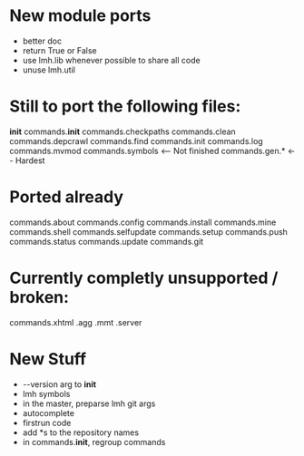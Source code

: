 # New module ports

* better doc
* return True or False
* use lmh.lib whenever possible to share all code
* unuse lmh.util

# Still to port the following files:
__init__
commands.__init__
commands.checkpaths
commands.clean
commands.depcrawl
commands.find
commands.init
commands.log
commands.mvmod
commands.symbols <-- Not finished
commands.gen.* <-- Hardest


# Ported already
commands.about
commands.config
commands.install
commands.mine
commands.shell
commands.selfupdate
commands.setup
commands.push
commands.status
commands.update
commands.git

# Currently completly unsupported / broken: 

commands.xhtml
.agg
.mmt
.server


# New Stuff

* --version arg to __init__
* lmh symbols
* in the master, preparse lmh git args
* autocomplete
* firstrun code
* add *s to the repository names
* in commands.__init__, regroup commands